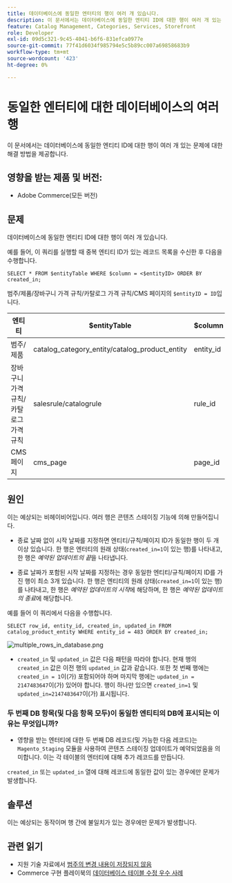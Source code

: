 ```yaml
---
title: 데이터베이스에 동일한 엔터티의 행이 여러 개 있습니다.
description: 이 문서에서는 데이터베이스에 동일한 엔티티 ID에 대한 행이 여러 개 있는 문제에 대한 해결 방법을 제공합니다.
feature: Catalog Management, Categories, Services, Storefront
role: Developer
exl-id: 09d5c321-9c45-4041-b6f6-831efca0977e
source-git-commit: 77f41d6034f985794e5c5b89cc007a69858683b9
workflow-type: tm+mt
source-wordcount: '423'
ht-degree: 0%

---
```


# 동일한 엔터티에 대한 데이터베이스의 여러 행

이 문서에서는 데이터베이스에 동일한 엔티티 ID에 대한 행이 여러 개 있는 문제에 대한 해결 방법을 제공합니다.

## 영향을 받는 제품 및 버전:

* Adobe Commerce(모든 버전)

## 문제

데이터베이스에 동일한 엔티티 ID에 대한 행이 여러 개 있습니다.

예를 들어, 이 쿼리를 실행할 때 중복 엔티티 ID가 있는 레코드 목록을 수신한 후 다음을 수행합니다.

```
SELECT * FROM $entityTable WHERE $column = <$entityID> ORDER BY created_in;
```

범주/제품/장바구니 가격 규칙/카탈로그 가격 규칙/CMS 페이지의 `$entityID = ID`입니다.

| 엔티티 | $entityTable | $column |
|------------------|-----------------------------------|------------------|
| 범주/제품 | catalog_category_entity/catalog_product_entity | entity_id |
| 장바구니 가격 규칙/카탈로그 가격 규칙 | salesrule/catalogrule | rule_id |
| CMS 페이지 | cms_page | page_id |

## 원인

이는 예상되는 비헤이비어입니다. 여러 행은 콘텐츠 스테이징 기능에 의해 만들어집니다.

* 종료 날짜 없이 시작 날짜를 지정하면 엔티티/규칙/페이지 ID가 동일한 행이 두 개 이상 있습니다. 한 행은 엔터티의 원래 상태(`created_in=1`이 있는 행)를 나타내고, 한 행은 *예약된 업데이트의 끝*&#x200B;을 나타냅니다.

* 종료 날짜가 포함된 시작 날짜를 지정하는 경우 동일한 엔티티/규칙/페이지 ID를 가진 행이 최소 3개 있습니다. 한 행은 엔티티의 원래 상태(`created_in=1`이 있는 행)를 나타내고, 한 행은 *예약된 업데이트의 시작*&#x200B;에 해당하며, 한 행은 *예약된 업데이트의 종료*&#x200B;에 해당합니다.

예를 들어 이 쿼리에서 다음을 수행합니다.

```
SELECT row_id, entity_id, created_in, updated_in FROM catalog_product_entity WHERE entity_id = 483 ORDER BY created_in;
```

![multiple_rows_in_database.png](assets/multiple_rows_in_database.png)

* `created_in` 및 `updated_in` 값은 다음 패턴을 따라야 합니다. 현재 행의 `created_in` 값은 이전 행의 `updated_in` 값과 같습니다. 또한 첫 번째 행에는 `created_in = 1`이(가) 포함되어야 하며 마지막 행에는 `updated_in = 2147483647`이(가) 있어야 합니다. 행이 하나만 있으면 `created_in=1` 및 `updated_in=2147483647`이(가) 표시됩니다.

### 두 번째 DB 항목(및 다음 항목 모두)이 동일한 엔티티의 DB에 표시되는 이유는 무엇입니까?

* 영향을 받는 엔터티에 대한 두 번째 DB 레코드(및 가능한 다음 레코드)는 `Magento_Staging` 모듈을 사용하여 콘텐츠 스테이징 업데이트가 예약되었음을 의미합니다. 이는 각 테이블의 엔터티에 대해 추가 레코드를 만듭니다.

`created_in` 또는 `updated_in` 열에 대해 레코드에 동일한 값이 있는 경우에만 문제가 발생합니다.

## 솔루션

이는 예상되는 동작이며 행 간에 불일치가 있는 경우에만 문제가 발생합니다.

## 관련 읽기

* 지원 기술 자료에서 [범주의 변경 내용이 저장되지 않음](https://experienceleague.adobe.com/docs/commerce-knowledge-base/kb/troubleshooting/miscellaneous/changes-to-categories-are-not-being-saved.html?lang=ko)
* Commerce 구현 플레이북의 [데이터베이스 테이블 수정 우수 사례](https://experienceleague.adobe.com/ko/docs/commerce-operations/implementation-playbook/best-practices/development/modifying-core-and-third-party-tables#why-adobe-recommends-avoiding-modifications)

